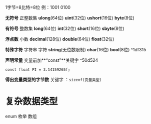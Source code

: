 1字节=8比特=8位 例：1001 0100

**无符号** 正整数集 **ulong**(64位) **uint**(32位) **ushort**(16位) **byte**(8位)

**有符号** 整数集 **long**(64位) **int**(32位) **short**(16位) **sbyte**(8位)

**浮点数** 小数 **decimal**(128位) **double**(64位) **float**(32位)

**特殊字符** 字符串 字符 **string**(无位数限制) **char**(16位) **bool**(8位) ^1df315

**声明常量** 变量前加**“const”**关键字 ^50d524

`const float PI = 3.14159265f;`

**得出变量类型的字节数** 关键字 ：`sizeof(变量类型)`
# 复杂数据类型
enum 枚举
数组